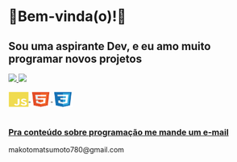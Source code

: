 # 👾Bem-vinda(o)!🦊

## Sou uma aspirante Dev, e eu amo muito programar novos projetos

 <div>
   <a href="https://github.com/BuEnO064">
   <img height="180em" src="https://github-readme-stats.vercel.app/api?username=BuEnO064&show_icons=true&theme=tokyonight&include_all_commits=true&count_private=true"/>
   <img height="180em" src="https://github-readme-stats.vercel.app/api/top-langs/?username=BuEnO064&layout=compact&langs_count=6&theme=tokyonight"/>
</div>
    
<div style="display: inline_block"><br>
  <img align="center" alt="Js" height="30" width="40" src="https://raw.githubusercontent.com/devicons/devicon/master/icons/javascript/javascript-plain.svg">
  <img align="center" alt="HTML" height="30" width="40" src="https://raw.githubusercontent.com/devicons/devicon/master/icons/html5/html5-original.svg">
  <img align="center" alt="CSS" height="30" width="40" src="https://raw.githubusercontent.com/devicons/devicon/master/icons/css3/css3-original.svg">
</div>
 
<br>
 
### Pra conteúdo sobre programação me mande um e-mail 
 
<div> 
 <a>makotomatsumoto780@gmail.com</a>
</div>
